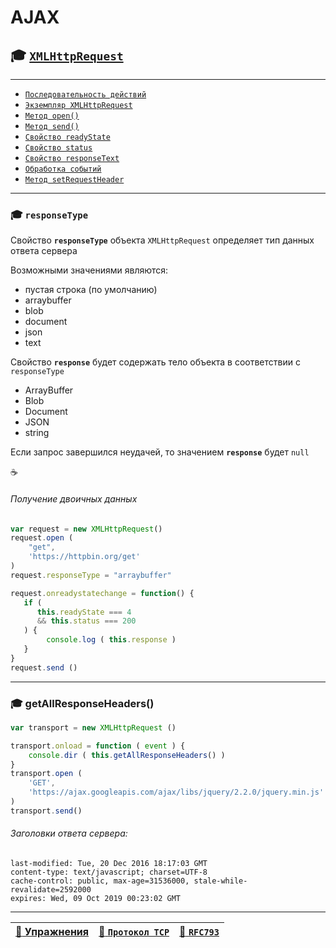 # AJAX

## :mortar_board: [`XMLHttpRequest`](XMLHttpRequest)

***

* [`Последовательность действий`](XMLHttpRequest-steps)
* [`Экземпляр XMLHttpRequest`](XMLHttpRequest-content)
* [`Метод open()`](XMLHttpRequest-open)
* [`Метод send()`](XMLHttpRequest-send)
* [`Свойство readyState`](XMLHttpRequest-readyState)
* [`Свойство status`](XMLHttpRequest-status)
* [`Свойство responseText`](XMLHttpRequest-responseText)
* [`Обработка событий`](XMLHttpRequest-events)
* [`Метод setRequestHeader`](XMLHttpRequest-setRequestHeader)

***

<a name="responseType"></a>

### :mortar_board: `responseType`

Свойство **`responseType`** объекта `XMLHttpRequest` определяет тип данных ответа сервера

Возможными значениями являются:

* пустая строка (по умолчанию)
* arraybuffer
* blob
* document
* json
* text

Свойство **`response`** будет содержать тело объекта в соответствии с `responseType`

* ArrayBuffer
* Blob
* Document
* JSON
* string

Если запрос завершился неудачей, то значением **`response`** будет `null`

:coffee:

###### Получение двоичных данных

```javascript
var request = new XMLHttpRequest()
request.open (
    "get",
    'https://httpbin.org/get'
)
request.responseType = "arraybuffer"

request.onreadystatechange = function() {
   if (
      this.readyState === 4
      && this.status === 200 
   ) {
        console.log ( this.response )
   }
}
request.send ()
```

***

<a name="getAllResponseHeaders"></a>

### :mortar_board: getAllResponseHeaders()

```javascript
var transport = new XMLHttpRequest ()

transport.onload = function ( event ) {
    console.dir ( this.getAllResponseHeaders() )
}
transport.open ( 
    'GET', 
    'https://ajax.googleapis.com/ajax/libs/jquery/2.2.0/jquery.min.js'
)
transport.send()
```

###### Заголовки ответа сервера:

```console
last-modified: Tue, 20 Dec 2016 18:17:03 GMT
content-type: text/javascript; charset=UTF-8
cache-control: public, max-age=31536000, stale-while-revalidate=2592000
expires: Wed, 09 Oct 2019 00:23:02 GMT
```

***

| [:briefcase: Упражнения](https://docs.google.com/forms/d/e/1FAIpQLSdA3JwhlOTXdZxCO3y1MdLe-pe-cynNVGeboy7IV0aWHliGHA/viewform) | [:link: `Протокол TCP`](https://xakep.ru/2002/04/11/14943/) | [:link: **`RFC793`**](https://www.lissyara.su/doc/rfc/rfc793/) |
|-|-|-|